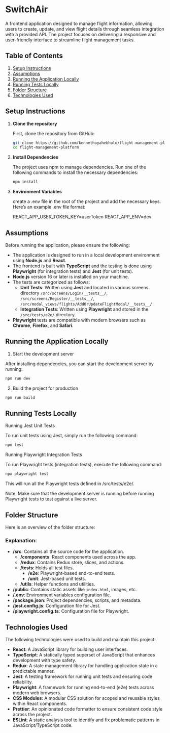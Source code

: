 # SwitchAir

A frontend application designed to manage flight information, allowing users to create, update, and view flight details through seamless integration with a provided API. The project focuses on delivering a responsive and user-friendly interface to streamline flight management tasks.

## Table of Contents

1. [Setup Instructions](#setup-instructions)
2. [Assumptions](#assumptions)
3. [Running the Application Locally](#running-the-application-locally)
4. [Running Tests Locally](#running-tests-locally)
5. [Folder Structure](#folder-structure)
6. [Technologies Used](#technologies-used)

## Setup Instructions

1. **Clone the repository**

   First, clone the repository from GitHub:

   ```bash
   git clone https://github.com/kennethoyahebholo/flight-management-platform.git
   cd flight-management-platform
   ```

2. **Install Dependencies**

   The project uses npm to manage dependencies. Run one of the following commands to install the necessary dependencies:

   ```bash
   npm install
   ```

3. **Environment Variables**

   create a .env file in the root of the project and add the necessary keys. Here’s an example .env file format:

   REACT_APP_USER_TOKEN_KEY=userToken
   REACT_APP_ENV=dev

## Assumptions

Before running the application, please ensure the following:

- The application is designed to run in a local development environment using **Node.js** and **React**.
- The frontend is built with **TypeScript** and the testing is done using **Playwright** (for integration tests) and **Jest** (for unit tests).
- **Node.js** version 16 or later is installed on your machine.
- The tests are categorized as follows:
  - **Unit Tests**: Written using **Jest** and located in various screens directory `/src/screens/Login/__tests__/`, `/src/screens/Register/__tests__/`, `/src/modal_views/flights/AddOrUpdateFlightModal/__tests__/` .
  - **Integration Tests**: Written using **Playwright** and stored in the `/src/tests/e2e/` directory.
- **Playwright** tests are compatible with modern browsers such as **Chrome**, **Firefox**, and **Safari**.

## Running the Application Locally

1. Start the development server

After installing dependencies, you can start the development server by running:

```bash
npm run dev
```

2. Build the project for production

```bash
npm run build
```

## Running Tests Locally

Running Jest Unit Tests

To run unit tests using Jest, simply run the following command:

```bash
npm test
```

Running Playwright Integration Tests

To run Playwright tests (integration tests), execute the following command:

```bash
npx playwright test
```

This will run all the Playwright tests defined in /src/tests/e2e/.

Note: Make sure that the development server is running before running Playwright tests to test against a live server.

## Folder Structure

Here is an overview of the folder structure:

### Explanation:

- **/src**: Contains all the source code for the application.
  - **/components**: React components used across the app.
  - **/redux**: Contains Redux store, slices, and actions.
  - **/tests**: Holds all test files.
    - **/e2e**: Playwright-based end-to-end tests.
    - **/unit**: Jest-based unit tests.
  - **/utils**: Helper functions and utilities.
- **/public**: Contains static assets like `index.html`, images, etc.
- **/.env**: Environment variables configuration file.
- **/package.json**: Project dependencies, scripts, and metadata.
- **/jest.config.js**: Configuration file for Jest.
- **/playwright.config.ts**: Configuration file for Playwright.

## Technologies Used

The following technologies were used to build and maintain this project:

- **React**: A JavaScript library for building user interfaces.
- **TypeScript**: A statically typed superset of JavaScript that enhances development with type safety.
- **Redux**: A state management library for handling application state in a predictable manner.
- **Jest**: A testing framework for running unit tests and ensuring code reliability.
- **Playwright**: A framework for running end-to-end (e2e) tests across modern web browsers.
- **CSS Modules**: A modular CSS solution for scoped and reusable styles within React components.
- **Prettier**: An opinionated code formatter to ensure consistent code style across the project.
- **ESLint**: A static analysis tool to identify and fix problematic patterns in JavaScript/TypeScript code.
